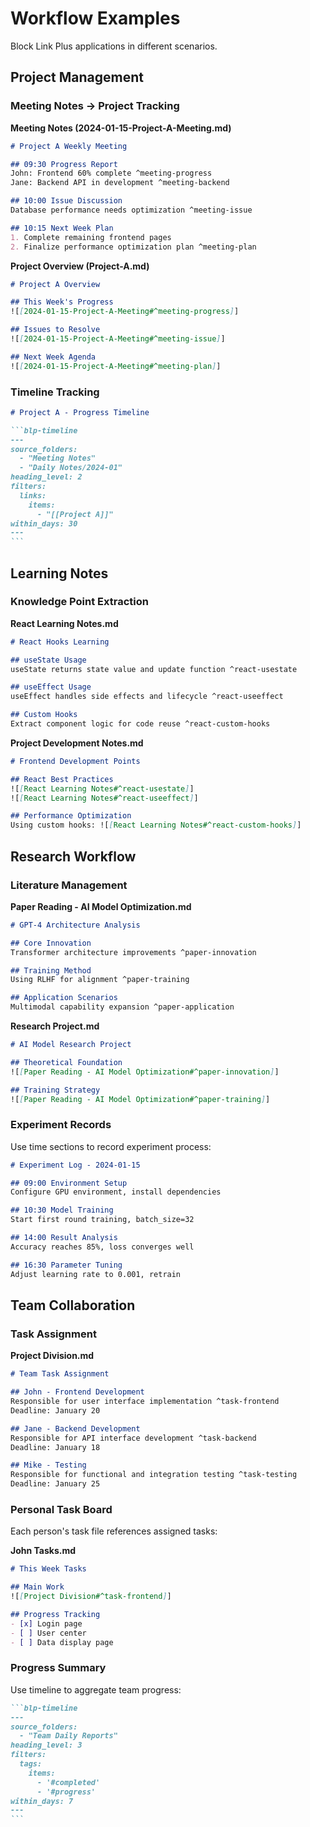# Workflow Examples

Block Link Plus applications in different scenarios.

## Project Management

### Meeting Notes → Project Tracking

**Meeting Notes (2024-01-15-Project-A-Meeting.md)**
```markdown
# Project A Weekly Meeting

## 09:30 Progress Report
John: Frontend 60% complete ^meeting-progress
Jane: Backend API in development ^meeting-backend

## 10:00 Issue Discussion
Database performance needs optimization ^meeting-issue

## 10:15 Next Week Plan
1. Complete remaining frontend pages
2. Finalize performance optimization plan ^meeting-plan
```

**Project Overview (Project-A.md)**
```markdown
# Project A Overview

## This Week's Progress
![[2024-01-15-Project-A-Meeting#^meeting-progress]]

## Issues to Resolve
![[2024-01-15-Project-A-Meeting#^meeting-issue]]

## Next Week Agenda
![[2024-01-15-Project-A-Meeting#^meeting-plan]]
```

### Timeline Tracking

````markdown
# Project A - Progress Timeline

```blp-timeline
---
source_folders:
  - "Meeting Notes"
  - "Daily Notes/2024-01"
heading_level: 2
filters:
  links:
    items:
      - "[[Project A]]"
within_days: 30
---
```
````

## Learning Notes

### Knowledge Point Extraction

**React Learning Notes.md**
```markdown
# React Hooks Learning

## useState Usage
useState returns state value and update function ^react-usestate

## useEffect Usage  
useEffect handles side effects and lifecycle ^react-useeffect

## Custom Hooks
Extract component logic for code reuse ^react-custom-hooks
```

**Project Development Notes.md**
```markdown
# Frontend Development Points

## React Best Practices
![[React Learning Notes#^react-usestate]]
![[React Learning Notes#^react-useeffect]]

## Performance Optimization
Using custom hooks: ![[React Learning Notes#^react-custom-hooks]]
```

## Research Workflow

### Literature Management

**Paper Reading - AI Model Optimization.md**
```markdown
# GPT-4 Architecture Analysis

## Core Innovation
Transformer architecture improvements ^paper-innovation

## Training Method
Using RLHF for alignment ^paper-training

## Application Scenarios
Multimodal capability expansion ^paper-application
```

**Research Project.md**
```markdown
# AI Model Research Project

## Theoretical Foundation
![[Paper Reading - AI Model Optimization#^paper-innovation]]

## Training Strategy
![[Paper Reading - AI Model Optimization#^paper-training]]
```

### Experiment Records

Use time sections to record experiment process:

```markdown
# Experiment Log - 2024-01-15

## 09:00 Environment Setup
Configure GPU environment, install dependencies

## 10:30 Model Training
Start first round training, batch_size=32

## 14:00 Result Analysis
Accuracy reaches 85%, loss converges well

## 16:30 Parameter Tuning
Adjust learning rate to 0.001, retrain
```

## Team Collaboration

### Task Assignment

**Project Division.md**
```markdown
# Team Task Assignment

## John - Frontend Development
Responsible for user interface implementation ^task-frontend
Deadline: January 20

## Jane - Backend Development  
Responsible for API interface development ^task-backend
Deadline: January 18

## Mike - Testing
Responsible for functional and integration testing ^task-testing
Deadline: January 25
```

### Personal Task Board

Each person's task file references assigned tasks:

**John Tasks.md**
```markdown
# This Week Tasks

## Main Work
![[Project Division#^task-frontend]]

## Progress Tracking
- [x] Login page
- [ ] User center
- [ ] Data display page
```

### Progress Summary

Use timeline to aggregate team progress:

````markdown
```blp-timeline
---
source_folders:
  - "Team Daily Reports"
heading_level: 3
filters:
  tags:
    items:
      - '#completed'
      - '#progress'
within_days: 7
---
```
````